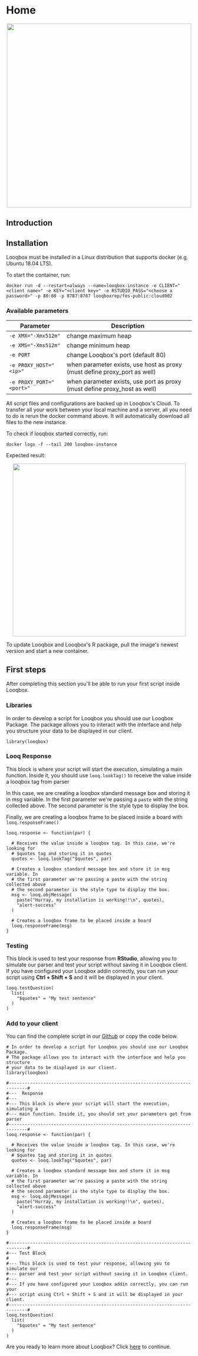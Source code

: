 # Home

<p align="center">
  <img src="https://s3-sa-east-1.amazonaws.com/looqbox/github-images/question.gif" width="500">
</p>

## Introduction

## Installation

Looqbox must be installed in a Linux distribution that supports docker (e.g. Ubuntu 18.04 LTS).

To start the container, run:
```
docker run -d --restart=always --name=looqbox-instance -e CLIENT="<client name>" -e KEY="<client key>" -e RSTUDIO_PASS="<choose a password>" -p 80:80 -p 8787:8787 looqboxrep/fes-public:cloud002
```

### Available parameters

| Parameter | Description |
|------|------|
| ```-e XMX="-Xmx512m"``` | change maximum heap |
| ```-e XMS="-Xms512m"``` | change minimum heap |
| ```-e PORT``` | change Looqbox's port (default 80) |
| ```-e PROXY_HOST="<ip>"``` | when parameter exists, use host as proxy (must define proxy_port as well) |
| ```-e PROXY_PORT="<port>"``` | when parameter exists, use port as proxy (must define proxy_host as well) |

All script files and configurations are backed up in Looqbox's Cloud. To transfer all your work between your local machine and a server, all you need to do is rerun the docker command above. It will automatically download all files to the new instance.

To check if looqbox started correctly, run: 
```
docker logs -f --tail 200 looqbox-instance
```
Expected result:
<p align="center">
  <img src="https://s3-sa-east-1.amazonaws.com/looqbox/github-images/logs-successful-start.png" width="469">
</p>

To update Looqbox and Looqbox's R package, pull the image's newest version and start a new container.

## First steps

After completing this section you'll be able to run your first script inside Looqbox.

<!--

- Admin panel 
- Response panel
- Create response
- copy hello world template and add there
- test scripts
- there you have it, hurray

-->

### Libraries

In order to develop a script for Looqbox you should use our Looqbox Package. The package allows you to interact with the interface and help you structure your data to be displayed in our client.

```looqbox
library(looqbox)
```

### Looq Response

This block is where your script will start the execution, simulating a main function. Inside it, you should use `looq.lookTag()`  to receive the value inside a looqbox tag from parser

In this case, we are creating a looqbox standard message box and storing it in msg variable. In the first parameter we're passing a `paste` with the string collected above. The second parameter is the style type to display the box. 

Finally, we are creating a looqbox frame to be placed inside a board with `looq.responseFrame()`

```looqbox
looq.response <- function(par) {
  
  # Receives the value inside a looqbox tag. In this case, we're looking for 
  # $quotes tag and storing it in quotes
  quotes <- looq.lookTag("$quotes", par)
  
  # Creates a looqbox standard message box and store it in msg variable. In
  # the first parameter we're passing a paste with the string collected above
  # the second parameter is the style type to display the box. 
  msg <- looq.objMessage(
    paste("Hurray, my installation is working!!\n", quotes),
    "alert-success"
  )
  
  # Creates a looqbox frame to be placed inside a board
  looq.responseFrame(msg)
}
```

### Testing

This block is used to test your response from **RStudio**, allowing you to simulate our parser and test your script without saving it in Looqbox client. If you have configured your Looqbox addin correctly, you can run your script using **Ctrl + Shift + S** and it will be displayed in your client.

```looqbox
looq.testQuestion(
  list(
    "$quotes" = "My test sentence"
  )
)
```

### Add to your client

<!-- Write about responses with a good image -->

You can find the complete script in our [Github](/templates/helloWorld.R) or copy the code below. 

```looqbox
# In order to develop a script for Looqbox you should use our Looqbox Package.
# The package allows you to interact with the interface and help you structure
# your data to be displayed in our client.
library(looqbox)

#-----------------------------------------------------------------------------#
#---  Response
#---
#--- This block is where your script will start the execution, simulating a 
#--- main function. Inside it, you should set your parameters got from parser
#-----------------------------------------------------------------------------#
looq.response <- function(par) {
  
  # Receives the value inside a looqbox tag. In this case, we're looking for 
  # $quotes tag and storing it in quotes
  quotes <- looq.lookTag("$quotes", par)
  
  # Creates a looqbox standard message box and store it in msg variable. In
  # the first parameter we're passing a paste with the string collected above
  # the second parameter is the style type to display the box. 
  msg <- looq.objMessage(
    paste("Hurray, my installation is working!!\n", quotes),
    "alert-success"
  )
  
  # Creates a looqbox frame to be placed inside a board
  looq.responseFrame(msg)
}

#-----------------------------------------------------------------------------#
#--- Test Block
#
#--- This block is used to test your response, allowing you to simulate our
#--- parser and test your script without saving it in Looqbox client.
#---
#--- If you have configured your Looqbox addin correctly, you can run your 
#--- script using Ctrl + Shift + S and it will be displayed in your client.
#-----------------------------------------------------------------------------#
looq.testQuestion(
  list(
    "$quotes" = "My test sentence"
  )
)
```

Are you ready to learn more about Looqbox? Click [here](/implementation) to continue.
